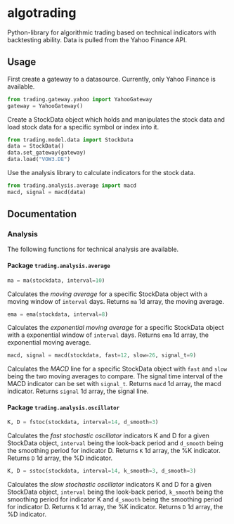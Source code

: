 # algotrading

Python-library for algorithmic trading based on technical indicators with backtesting ability. Data is pulled from the Yahoo Finance API.

## Usage

First create a gateway to a datasource. Currently, only Yahoo Finance is available.

```python
from trading.gateway.yahoo import YahooGateway
gateway = YahooGateway()
```

Create a StockData object which holds and manipulates the stock data and load stock data for a specific symbol or index into it.

```python
from trading.model.data import StockData
data = StockData()
data.set_gateway(gateway)
data.load("VOW3.DE")
```

Use the analysis library to calculate indicators for the stock data.

```python
from trading.analysis.average import macd
macd, signal = macd(data)
```

## Documentation

### Analysis

The following functions for technical analysis are available.

#### Package `trading.analysis.average`

```python
ma = ma(stockdata, interval=10)
```
Calculates the *moving average* for a specific StockData object with a moving window of `interval` days. 
Returns `ma` 1d array, the moving average.

```python
ema = ema(stockdata, interval=8)
```
Calculates the *exponential moving average* for a specific StockData object with a exponential window of `interval` days.
Returns `ema` 1d array, the exponential moving average.

```python
macd, signal = macd(stockdata, fast=12, slow=26, signal_t=9)
``` 
Calculates the *MACD* line for a specific StockData object with `fast` and `slow` being the two moving averages to compare. The signal time interval of the MACD indicator can be set with `signal_t`.
Returns `macd` 1d array, the macd indicator.
Returns `signal` 1d array, the signal line.

#### Package `trading.analysis.oscillator`

```python
K, D = fstoc(stockdata, interval=14, d_smooth=3)
```
Calculates the *fast stochastic oscillator* indicators K and D for a given StockData object, `interval` being the look-back period and `d_smooth` being the smoothing period for indicator D.
Returns `K` 1d array, the %K indicator.
Returns `D` 1d array, the %D indicator.

```python
K, D = sstoc(stockdata, interval=14, k_smooth=3, d_smooth=3)
```
Calculates the *slow stochastic oscillator* indicators K and D for a given StockData object, `interval` being the look-back period, `k_smooth` being the smoothing period for indicator K and `d_smooth` being the smoothing period for indicator D.
Returns `K` 1d array, the %K indicator.
Returns `D` 1d array, the %D indicator.